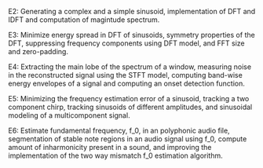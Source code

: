 E2: Generating a complex and a simple sinusoid, implementation of DFT and IDFT and computation of magintude spectrum.

E3: Minimize energy spread in DFT of sinusoids, symmetry properties of the DFT, suppressing frequency components using DFT model, and FFT size and zero-padding.

E4: Extracting the main lobe of the spectrum of a window, measuring noise in the reconstructed signal using the STFT model, computing band-wise energy envelopes of a signal and computing an onset detection function.

E5: Minimizing the frequency estimation error of a sinusoid, tracking a two component chirp, tracking sinusoids of different amplitudes, and sinusoidal modeling of a multicomponent signal.

E6: Estimate fundamental frequency, f_0, in an polyphonic audio file, segmentation of stable note regions in an audio signal using f_0, compute amount of inharmonicity present in a sound, and improving the implementation of the two way mismatch f_0 estimation algorithm.
